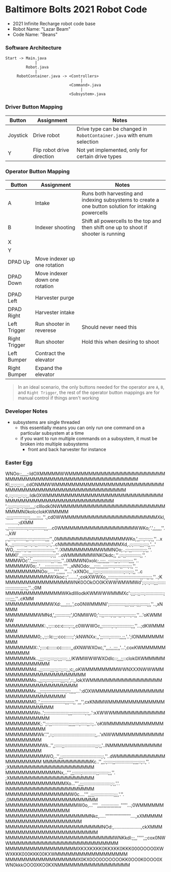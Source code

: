 # Baltimore Bolts 2021 Robot Code
- 2021 Infinite Recharge robot code base
- Robot Name: "Lazar Beam"
- Code Name: "Beans"

### Software Architecture
```
Start -> Main.java
             |
         Robot.java
             |
     RobotContainer.java -> <Controllers>
                                 |
                            <Command>.java
                                 |
                            <Subsystem>.java
```

### Driver Button Mapping
| Button | Assignment | Notes |
| ------ | ---------- | ----- |
| Joystick | Drive robot | Drive type can be changed in `RobotContainer.java` with enum selection|
| Y | Flip robot drive direction | Not yet implemented, only for certain drive types |

### Operator Button Mapping
| Button | Assignment | Notes |
| ------ | ---------- | ----- |
| A | Intake | Runs both harvesting and indexing subsystems to create a one button solution for intaking powercells |
| B | Indexer shooting | Shift all powercells to the top and then shift one up to shoot if shooter is running |
| X |  |  |
| Y |  |  |
| DPAD Up | Move indexer up one rotation |
| DPAD Down | Move indexer down one rotation |
| DPAD Left | Harvester purge |
| DPAD Right | Harvester intake |
| Left Trigger | Run shooter in reverese | Should never need this |
| Right Trigger | Run shooter | Hold this when desiring to shoot |
| Left Bumper | Contract the elevator |  |
| Right Bumper | Expand the elevator |  |

> In an ideal scenario, the only buttons needed for the operator are `A`, `B`, and `Right Trigger`, the rest of the operator button mappings are for manual control if things aren't working

### Developer Notes
- subsystems are single threaded
    - this essentially means you can only run one command on a particular subsystem at a time
    - if you want to run multiple commands on a subsystem, it must be broken into multiple subsystems
        - front and back harvester for instance

### Easter Egg
WNOo:;,,,,;:ldOXMMMMMWWMMMMMMMMMMMMMMMMMMMMMMMMMMMMMMMMMMMMMMMMMMMMMMMMMMMMMMMMM
Kl,;;:;:;;:::,,cdONMMWWMMMMMMMMMMMMMMMMMMMMMMMMMMMMMMMMMMMMMMMMMMMMMMMMMMMMMMMMM
c,::;::::;;::;:;,:ldk0XWMMMMMMMMMMMMMMMMMMMMMMMMMMMMMMMMMMMMMMMMMMMMMMMMMMMMMMMM
',:;;;:::;;::;:;;;;,,,;:clllodk0NWMMMMMMMMMMMMMMMMMMMMMMMMMMMMMMN0kolcclokKWMMMM
.;;;;;:::::::::;;:;,,,,,;;;,,''.,cd0WWMMMMMMMMMMMMMMMMMMMMMMMXkl,..........;dXMM
.,;::;:::::::::::;:::;::::::::;;,...c0WMMMMMMMMMMMMMMMMMMWWKo;'.',;,,,,,''...,kW
,.,;:::;::::::::;;:::;:::::::::;;;''.,0MMMMMMMMMMMMMMMMMWKo,',;:::;:::;:;,''...x
k,.,;;::::::::;;:::;::;;:::::::;::,'..cNMMMMMMMMMMMMMMMXd,.;:;:::::;;;:::;,'...'
WO,.,;;;:::;::;;:::::::::::::::::;,''.:XMMMMMMMMMWMMNOo;..;::;;:::::::::;:;,''.
MMKl'.,,;::;::;;::::::::::::::;:;;''..oWMMMMMMWNKOkdc;,'',;::;;:::::::::::;,''.
MMMWOc'.',,;;;:::::::::::;;:::;;,''..lXMMWN0xolc;,;;;;,,;::::;;:;:::::::;;;,''..
MMMMMW0o;..',,,,;;;;;;;;;;;;;,'''..,xNNOdo:,,,;:;;;,,;;;;::::;::::;;::::;:;,''..
MMMMMMMMNOo:,....'',',,,,,''....':xXNOc,,,::;;::;:::::::::::::::::;:::;::;,''..c
MMMMMMMMMMMWXkoc:;'.......',;cokXWWXo,,::::::;;:::::::::::::::::;;:::;;:;,''..;K
MMMMMMMMMMMMMMMMWNK0OOkOO0KXWWWMWMWd';:;::;:::;;;::::::::::::::::::;;::;,''..;0M
MMMMMMMMMMMMMMWKkdllllodkKWMWWWMMMXc':;;;::;;:::;::::::::::::::;::::;;;,''..cKMM
MMMMMMMMMMMWXd:,,,,;;;,,',co0NWMMMNl';::::::::::::;;;:;;;::;;;:::::;;,''..,xNMMM
MMMMMMMMWMNd,',;::::::::::;',lONMWW0;'::;;:::::;:;;::;;::;::::;::;,''...'oKWMMMW
MMMMMMMMMK:.,:;:::cc:c::::;::;,c0WWWOc,;:::::::;::;:::::::::::;;,''...;dKWMMMMMM
MMMMMMMM0;.,:;::lc:;;:ccc:::::;';kNWNXx:,,';;:::::;:::::::;,;;,'..';lONMMMMMMMMM
MMMMMMMX:.';::::c::::::cc:::::::,,dXNWWXOxc,'',,,;,,;;;,,'...',coxKWMMMMMMMMMMMM
MMMMMMMk..,;;;:::;;:::;;:;;;:::;,;,lKWMWWWWXOdlc::;,,;;::clok0XWMMMMMMMMMMMMMMMM
MMMMMMMd..,;;::::::;;;:;;::;;::;,;c;,oKWMMMMMMMMWWNXXXNWWWMMMMMMMMMMMMMMMMMMMMMM
MMMMMMMo..,;;::;::::;::::::;;;::;',::,,lokXWMMMMMMMMMMMMMMMMMMMMMMMMMMMMMMMMMMMM
MMMMMMMx..,;:::;:::::::::::::::;::;,,,,...':dOXWMMMMMMMMMMMMMMMMMMMMMMMMMMMMMMMM
MMMMMMM0,.',;;:::::::::::::::::;;;:::;,'',,,'',cxKNMMWMMMMMMMMMMMMMMMMMMMMMMMMMM
MMMMMMMWo..';::::::::::::::::::;;;::::::::::;:;,.':xXWWWMMMMMMMMMMMMMMMMMMMMMMMM
MMMMMMMMK;.'';::;;:::::::::::::;;;;;:::;:::::;;::;..'oKWMMMMMMMMMMMMMMMMMMMMMMMM
MMMMMMMMWk'.'',::;::::::::::::::::::::::::::::::::;,..'xNWWMMMMMMMMMMMMMMMMMMMMM
MMMMMMMMMWk..'',;:::::;;::::::::::::::::::::::::;;:;,'..lNMMMMMMMMMMMMMMMMMMMMMM
MMMMMMMMMMWO,..'',;;::::::::::::::::::::::::::::::;:,''..dWMMMMMMMMMMMMMMMMMMMMM
MMMMMMMMMMMMKc..'',,;:;::::;;::::::::::::::;;;;::;::,''. ;XMMMMMMMMMMMMMMMMMMMMM
MMMMMMMMMMMMMNx,..''',;;:::::;:::::::::::;;:::::::;;,''. ;XMMMMMMMMMMMMMMMMMMMMM
MMMMMMMMMMMMMMMXo...''',;;;:::::::::::::::::::::;:;,'.'. lNMMMMMMMMMMMMMMMMMMMMM
MMMMMMMMMMMMMMMMW0c....''',,;;;:::::::::::::::;;;,'.''. ,0MMMMMMMMMMMMMMMMMMMMMM
MMMMMMMMMMMMMMMMMMW0o,...'''',,,;;;;;;;;;;;;;,,'''''...;0WMMMMMMMMMMMMMMMMMMMMMM
MMMMMMMMMMMMMMMMMMMMMNkc,.....'''''''''''''''''''....,xXMMMMMMMMMMMMMMMMMMMMMMMM
MMMMMMMMMMMMMMMMMMMMMMMMNOd:,.....................,ckXMMMMMMMMMMMMMMMMMMMMMMMMMM
MMMMMMMMMMMMMMMMMMMMMMMMMMMWNKkdl:;;,,''''',;;cox0NWWMMMMMMMMMMMMMMMMMMMMMMMMMMM
MMMMMMMMMMMMMMMMMMXKXXKXKK0KKXKK0KKK000OOOO0XWWXKKK000KKK00KXWMMMMMMMMMMMMMMMMMM
MMMMMMMMMMMMMMMMMMX0KX0OO0OOOOOOKK0OO0K0OOO0XWN0kkkOOO0XKO0KXNMMMMMMMMMMMMMMMMMM
